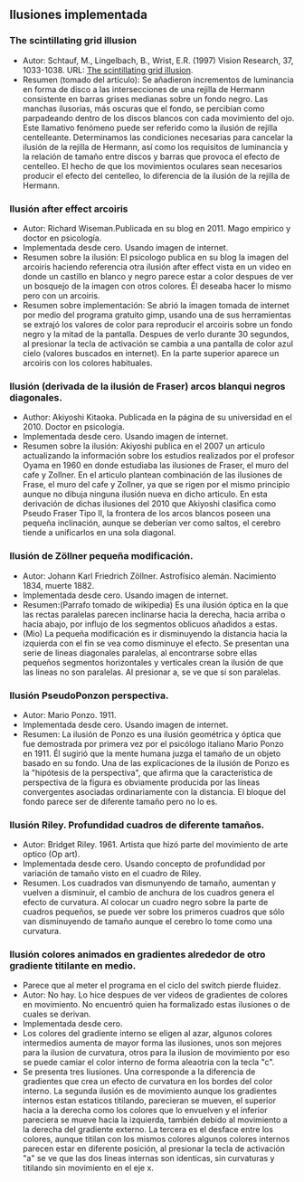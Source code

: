 ## Ilusiones implementada

### The scintillating grid illusion

* Autor: Schtauf, M., Lingelbach, B., Wrist, E.R. (1997) Vision Research, 37, 1033-1038. URL: [The scintillating grid illusion](http://www.sciencedirect.com/science/article/pii/S0042698996002556).
* Resumen (tomado del artículo): Se añadieron incrementos de luminancia en forma de disco a las intersecciones de una rejilla de Hermann consistente en barras grises medianas sobre un fondo negro. Las manchas ilusorias, más oscuras que el fondo, se percibían como parpadeando dentro de los discos blancos con cada movimiento del ojo. Este llamativo fenómeno puede ser referido como la ilusión de rejilla centelleante. Determinamos las condiciones necesarias para cancelar la ilusión de la rejilla de Hermann, así como los requisitos de luminancia y la relación de tamaño entre discos y barras que provoca el efecto de centelleo. El hecho de que los movimientos oculares sean necesarios producir el efecto del centelleo, lo diferencia de la ilusión de la rejilla de Hermann.

### Ilusión after effect arcoiris

* Autor: Richard Wiseman.Publicada en su blog en 2011. Mago empirico y doctor en psicología. 
* Implementada desde cero. Usando imagen de internet.
* Resumen sobre la ilusión: El psicologo publica en su blog la imagen del arcoiris haciendo referencia otra ilusión after effect vista en un video en donde un castillo en blanco y negro parece estar a color despues de ver un bosquejo de la imagen con otros colores. Él deseaba hacer lo mismo pero con un arcoiris.
* Resumen sobre implementación: Se abrió la imagen tomada de internet por medio del programa gratuito gimp, usando una de sus herramientas se extrajó los valores de color para reproducir el arcoiris sobre un fondo negro y la mitad de la pantalla. Despues de verlo durante 30 segundos, al presionar la tecla de activación se cambia a una pantalla de color azul cielo (valores buscados en internet). En la parte superior aparece un arcoiris con los colores habituales.


### Ilusión (derivada de la ilusión de Fraser) arcos blanqui negros diagonales.

* Author: Akiyoshi Kitaoka. Publicada en la página de su universidad en el 2010. Doctor en psicología.
* Implementada desde cero. Usando imagen de internet.
* Resumen sobre la ilusión: Akiyoshi publica en el 2007 un articulo actualizando la información sobre los estudios realizados por el profesor Oyama en 1960 en donde estudiaba las ilusiones de Fraser, el muro del cafe y Zollner. En el articulo plantean combinación de las ilusiones de Frase, el muro del cafe y Zollner, ya que se rigen por el mismo principio aunque no dibuja ninguna ilusión nueva en dicho articulo. En esta derivación de dichas ilusiones del 2010 que Akiyoshi clasifica como Pseudo Fraser Tipo II, la frontera de los arcos blancos poseen una pequeña inclinación, aunque se deberían ver como saltos, el cerebro tiende a unificarlos en una sola diagonal.
 

### Ilusión de Zöllner pequeña modificación.

* Autor: Johann Karl Friedrich Zöllner. Astrofísico alemán. Nacimiento 1834, muerte 1882.
* Implementada desde cero. Usando imagen de internet.
* Resumen:(Parrafo tomado de wikipedia) Es una ilusión óptica en la que las rectas paralelas parecen inclinarse hacia la derecha, hacia arriba o hacia abajo, por influjo de los segmentos oblicuos añadidos a estas.
* (Mio) La pequeña modificación es ir disminuyendo la distancia hacia la izquierda con el fin se vea como disminuye el efecto. Se presentan una serie de lineas diagonales paralelas, al encontrarse sobre ellas pequeños segmentos horizontales y verticales crean la ilusión de que las lineas no son paralelas. Al presionar a, se ve que sí son paralelas.


### Ilusión PseudoPonzon perspectiva. 

* Autor: Mario Ponzo. 1911.
* Implementada desde cero. Usando imagen de internet.
* Resumen: La ilusión de Ponzo es una ilusión geométrica y óptica que fue demostrada por primera vez por el psicólogo italiano Mario Ponzo en 1911. Él sugirió que la mente humana juzga el tamaño de un objeto basado en su fondo. Una de las explicaciones de la ilusión de Ponzo es la "hipótesis de la perspectiva", que afirma que la característica de perspectiva de la figura es obviamente producida por las líneas convergentes asociadas ordinariamente con la distancia. El bloque del fondo parece ser de diferente tamaño pero no lo es. 


### Ilusión Riley. Profundidad cuadros de diferente tamaños.

* Autor: Bridget Riley. 1961. Artista que hizó parte del movimiento de arte optico (Op art).
* Implementada desde cero. Usando concepto de profundidad por variación de tamaño visto en el cuadro de Riley.
* Resumen. Los cuadrados van dismunyendo de tamaño, aumentan y vuelven a disminuir, el cambio de anchura de los cuadros genera el efecto de curvatura. Al colocar un cuadro negro sobre la parte de cuadros pequeños, se puede ver sobre los primeros cuadros que sólo van disminuyendo de tamaño aunque el cerebro lo tome como una curvatura.


### Ilusión colores animados en gradientes alrededor de otro gradiente titilante en medio.

* Parece que al meter el programa en el ciclo del switch pierde fluidez.
* Autor: No hay. Lo hice despues de ver videos de gradientes de colores en movimiento. No encuentró quien ha formalizado estas ilusiones o de cuales se derivan.
* Implementada desde cero.
* Los colores del gradiente interno se eligen al azar, algunos colores intermedios aumenta de mayor forma las ilusiones, unos son mejores para la ilusion de curvatura, otros para la ilusion de movimiento por eso se puede camiar el color interno de forma aleaotria con la tecla "c".
* Se presenta tres Iiusiones. Una corresponde a la diferencia de gradientes que crea un efecto de curvatura en los bordes del color interno. La segunda ilusión es de movimiento aunque los gradientes internos estan estaticos titilando, parecieran se mueven, el superior hacia a la derecha como los colores que lo envuelven y el inferior pareciera se mueve hacia la izquierda, también debido al movimiento a la derecha del gradiente externo. La tercera es el desface entre los colores, aunque titilan con los mismos colores algunos colores internos parecen estar en diferente posición, al presionar la tecla de activación "a" se ve que las dos lineas internas son identicas, sin curvaturas y titilando sin movimiento en el eje x.
